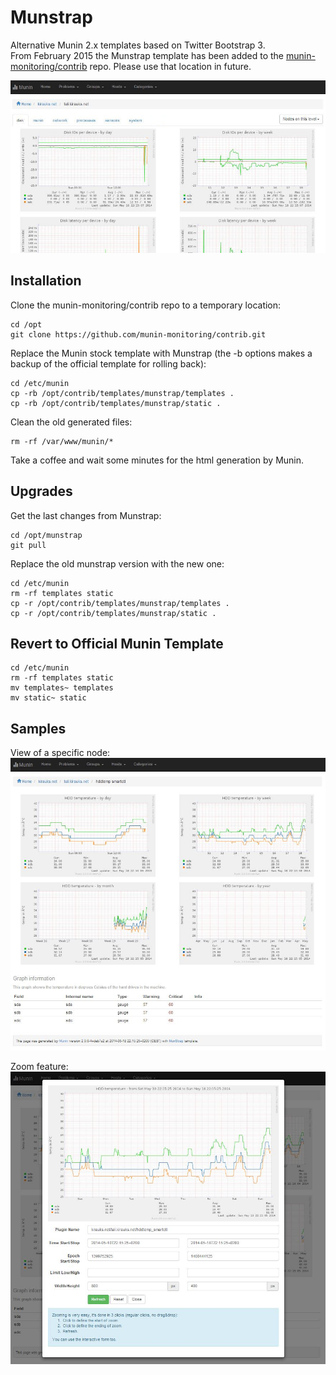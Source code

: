 Munstrap
========

Alternative Munin 2.x templates based on Twitter Bootstrap 3.   
From February 2015 the Munstrap template has been added to the [munin-monitoring/contrib](https://github.com/munin-monitoring/contrib) repo.
Please use that location in future.

![Sample](sample.jpg)

Installation
------------

Clone the munin-monitoring/contrib repo to a temporary location:

```
cd /opt
git clone https://github.com/munin-monitoring/contrib.git
```

Replace the Munin stock template with Munstrap (the -b options makes a backup of the official template for rolling back):

```
cd /etc/munin
cp -rb /opt/contrib/templates/munstrap/templates .
cp -rb /opt/contrib/templates/munstrap/static .
```

Clean the old generated files:

```
rm -rf /var/www/munin/*
```

Take a coffee and wait some minutes for the html generation by Munin.

Upgrades
--------

Get the last changes from Munstrap:

```
cd /opt/munstrap
git pull
```

Replace the old munstrap version with the new one:

```
cd /etc/munin
rm -rf templates static
cp -r /opt/contrib/templates/munstrap/templates .
cp -r /opt/contrib/templates/munstrap/static .
```

Revert to Official Munin Template
---------------------------------

```
cd /etc/munin
rm -rf templates static
mv templates~ templates
mv static~ static
```

Samples
-------

View of a specific node:
![Node view](sample-node.jpg)

Zoom feature:
![Zoom view](sample-zoom.jpg)
